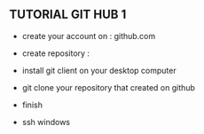 ## TUTORIAL GIT HUB 1
- create your account on : github.com 
- create repository : 
- install git client on your desktop computer 
- git clone your repository that created on github

- finish
- ssh windows